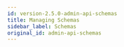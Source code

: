 ```yaml
---
id: version-2.5.0-admin-api-schemas
title: Managing Schemas
sidebar_label: Schemas
original_id: admin-api-schemas
---
```


